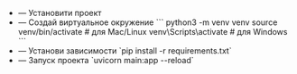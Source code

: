 <ul>
<li>— Установити проект</li>
<li>— Создай виртуальное окружение
```
python3 -m venv venv
source venv/bin/activate  # для Mac/Linux
venv\Scripts\activate     # для Windows
```</li>
<li>— Установи зависимости `pip install -r requirements.txt`</li>
<li>— Запуск проекта `uvicorn main:app --reload`</li>
</ul>

